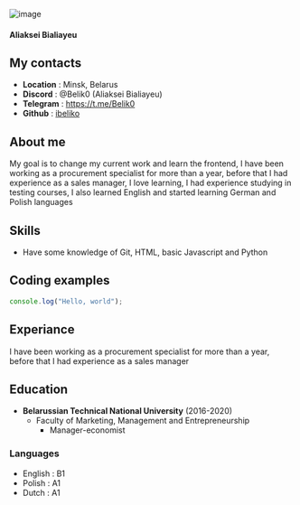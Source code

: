 ![image](https://i.postimg.cc/WzrMPH06/photo-2024-05-15-08-12-52.jpg)
#### Aliaksei Bialiayeu
## My contacts
* **Location** : Minsk, Belarus
* **Discord** : @Belik0 (Aliaksei Bialiayeu)
* **Telegram** : <a href="https://t.me/Belik0">https://t.me/Belik0</a>
* **Github** : <a href="https://github.com/ibeliko">ibeliko</a>
## About me
My goal is to change my current work and learn the frontend, I have been working as a procurement specialist for more than a year, before that I had experience as a sales manager, I love learning, I had experience studying in testing courses, I also learned English and started learning German and Polish languages
## Skills
* Have some knowledge of Git, HTML, basic Javascript and Python
## Coding examples
```javascript
console.log("Hello, world");
```
## Experiance
I have been working as a procurement specialist for more than a year, before that I had experience as a sales manager
## Education
* **Belarussian Technical National University** (2016-2020)
    * Faculty of Marketing, Management and Entrepreneurship
        * Manager-economist
### Languages
<ul>
<li>English : B1 </li>
<li>Polish : A1 </li>
<li>Dutch : A1 </li>
</ul>

